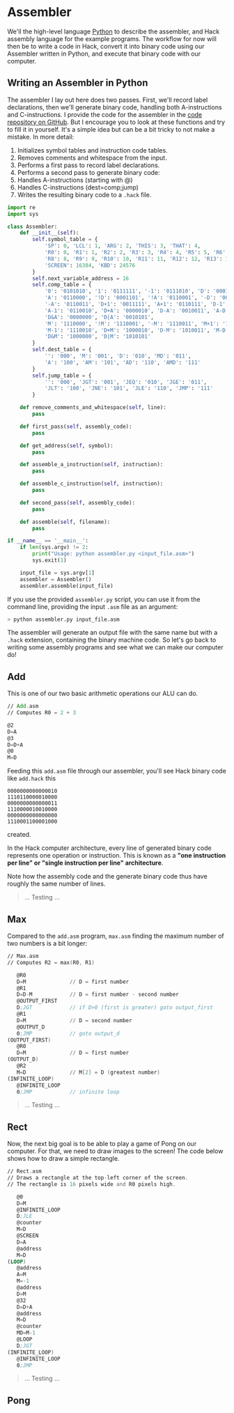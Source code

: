 # Assembler
We'll the high-level language [Python](https://www.python.org/) to describe the assembler, and Hack assembly language for the example programs.
The workflow for now will then be to write a code in Hack, convert it into binary code using our Assembler written in Python, and execute that binary code with our computer.

## Writing an Assembler in Python
The assembler I lay out here does two passes. First, we'll record label declarations, then we'll generate binary code, handling both A-instructions and C-instructions. I provide the code for the assembler in the [code repository on GitHub](https://github.com/QuentinWach/Hack-Computer). But I encourage you to look at these functions and try to fill it in yourself. It's a simple idea but can be a bit tricky to not make a mistake.
In more detail:
1. Initializes symbol tables and instruction code tables.
2. Removes comments and whitespace from the input.
3. Performs a first pass to record label declarations.
4. Performs a second pass to generate binary code:
5. Handles A-instructions (starting with @)
6. Handles C-instructions (dest=comp;jump)
7. Writes the resulting binary code to a `.hack` file.

```python
import re
import sys

class Assembler:
    def __init__(self):
        self.symbol_table = {
            'SP': 0, 'LCL': 1, 'ARG': 2, 'THIS': 3, 'THAT': 4,
            'R0': 0, 'R1': 1, 'R2': 2, 'R3': 3, 'R4': 4, 'R5': 5, 'R6': 6, 'R7': 7,
            'R8': 8, 'R9': 9, 'R10': 10, 'R11': 11, 'R12': 12, 'R13': 13, 'R14': 14, 'R15': 15,
            'SCREEN': 16384, 'KBD': 24576
        }
        self.next_variable_address = 16
        self.comp_table = {
            '0': '0101010', '1': '0111111', '-1': '0111010', 'D': '0001100',
            'A': '0110000', '!D': '0001101', '!A': '0110001', '-D': '0001111',
            '-A': '0110011', 'D+1': '0011111', 'A+1': '0110111', 'D-1': '0001110',
            'A-1': '0110010', 'D+A': '0000010', 'D-A': '0010011', 'A-D': '0000111',
            'D&A': '0000000', 'D|A': '0010101',
            'M': '1110000', '!M': '1110001', '-M': '1110011', 'M+1': '1110111',
            'M-1': '1110010', 'D+M': '1000010', 'D-M': '1010011', 'M-D': '1000111',
            'D&M': '1000000', 'D|M': '1010101'
        }
        self.dest_table = {
            '': '000', 'M': '001', 'D': '010', 'MD': '011',
            'A': '100', 'AM': '101', 'AD': '110', 'AMD': '111'
        }
        self.jump_table = {
            '': '000', 'JGT': '001', 'JEQ': '010', 'JGE': '011',
            'JLT': '100', 'JNE': '101', 'JLE': '110', 'JMP': '111'
        }

    def remove_comments_and_whitespace(self, line):
        pass

    def first_pass(self, assembly_code):
        pass

    def get_address(self, symbol):
        pass

    def assemble_a_instruction(self, instruction):
        pass

    def assemble_c_instruction(self, instruction):
        pass

    def second_pass(self, assembly_code):
        pass

    def assemble(self, filename):
        pass

if __name__ == '__main__':
    if len(sys.argv) != 2:
        print("Usage: python assembler.py <input_file.asm>")
        sys.exit(1)

    input_file = sys.argv[1]
    assembler = Assembler()
    assembler.assemble(input_file)
```

If you use the provided `assembler.py` script, you can use it from the command line, providing the input `.asm` file as an argument:
```bash
> python assembler.py input_file.asm
```
The assembler will generate an output file with the same name but with a `.hack` extension, containing the binary machine code. So let's go back to writing some assembly programs and see what we can make our computer do!

## Add
This is one of our two basic arithmetic operations our ALU can do.
```asm
// Add.asm
// Computes R0 = 2 + 3

@2
D=A
@3
D=D+A
@0
M=D
```
Feeding this `add.asm` file through our assembler, you'll see Hack binary code like `add.hack` this
```hack
0000000000000010
1110110000010000
0000000000000011
1110000010010000
0000000000000000
1110001100001000
```
created. 

In the Hack computer architecture, every line of generated binary code represents one operation or instruction. This is known as a **"one instruction per line" or "single instruction per line" architecture**. 

Note how the assembly code and the generate binary code thus have roughly the same number of lines.

>... Testing ...

## Max
Compared to the `add.asm` program, `max.asm` finding the maximum number of two numbers is a bit longer:

```asm
// Max.asm
// Computes R2 = max(R0, R1)

   @R0
   D=M              // D = first number
   @R1
   D=D-M            // D = first number - second number
   @OUTPUT_FIRST
   D;JGT            // if D>0 (first is greater) goto output_first
   @R1
   D=M              // D = second number
   @OUTPUT_D
   0;JMP            // goto output_d
(OUTPUT_FIRST)
   @R0             
   D=M              // D = first number
(OUTPUT_D)
   @R2
   M=D              // M[2] = D (greatest number)
(INFINITE_LOOP)
   @INFINITE_LOOP
   0;JMP            // infinite loop
```

>... Testing ...

## Rect
Now, the next big goal is to be able to play a game of Pong on our computer. For that, we need to draw images to the screen! The code below shows how to draw a simple rectangle.

```asm
// Rect.asm
// Draws a rectangle at the top-left corner of the screen.
// The rectangle is 16 pixels wide and R0 pixels high.

   @0
   D=M
   @INFINITE_LOOP
   D;JLE 
   @counter
   M=D
   @SCREEN
   D=A
   @address
   M=D
(LOOP)
   @address
   A=M
   M=-1
   @address
   D=M
   @32
   D=D+A
   @address
   M=D
   @counter
   MD=M-1
   @LOOP
   D;JGT
(INFINITE_LOOP)
   @INFINITE_LOOP
   0;JMP
```

>... Testing ...

## Pong
